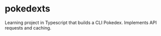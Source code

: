 # pokedexts
Learning project in Typescript that builds a CLI Pokedex. Implements API requests and caching.
